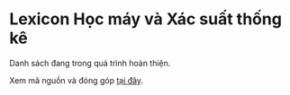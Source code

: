 Lexicon Học máy và Xác suất thống kê
====================================

Danh sách đang trong quá trình hoàn thiện.

Xem mã nguồn và đóng góp [tại đây](http://github.com/statvn/lexicon).